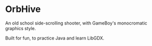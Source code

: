 # OrbHive
An old school side-scrolling shooter, with GameBoy's monocromatic graphics style.

Built for fun, to practice Java and learn LibGDX.
